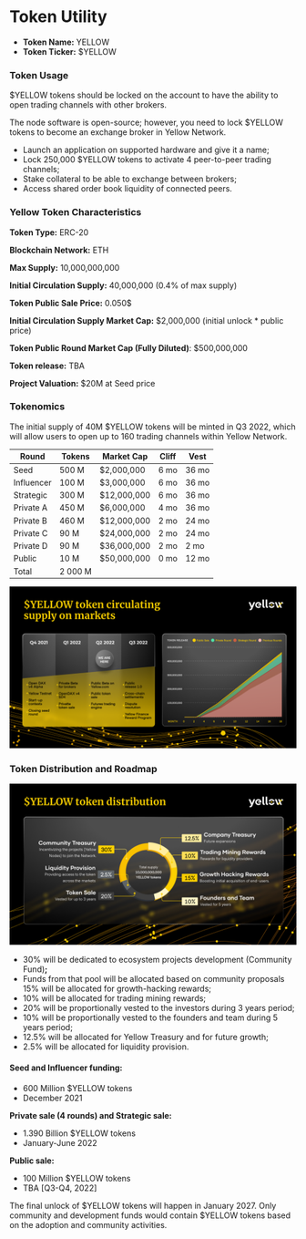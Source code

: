 # Token Utility

* **Token Name:** YELLOW
* **Token Ticker:** $YELLOW

### **Token Usage**[**​**](https://www.yellow.org/docs/litepaper/yellow-token#token-usage)

$YELLOW tokens should be locked on the account to have the ability to open trading channels with other brokers.

The node software is open-source; however, you need to lock $YELLOW tokens to become an exchange broker in Yellow Network.

* Launch an application on supported hardware and give it a name;&#x20;
* Lock 250,000 $YELLOW tokens to activate 4 peer-to-peer trading channels;&#x20;
* Stake collateral to be able to exchange between brokers;&#x20;
* Access shared order book liquidity of connected peers.

### Yellow Token Characteristics

**Token Type:** ERC-20

**Blockchain Network:** ETH

**Max Supply:** 10,000,000,000

**Initial Circulation Supply:** 40,000,000 (0.4% of max supply)

**Token Public Sale Price:** 0.050$

**Initial Circulation Supply Market Cap:** $2,000,000 (initial unlock \* public price)

**Token Public Round Market Cap (Fully Diluted)**: $500,000,000

**Token release:** TBA

**Project Valuation:** $20M at Seed price

### Tokenomics <a href="#_ob23eq6hrwly" id="_ob23eq6hrwly"></a>

The initial supply of 40M $YELLOW tokens will be minted in Q3 2022, which will allow users to open up to 160 trading channels within Yellow Network.

| Round      | Tokens  | Market Cap  | Cliff | Vest  |
| ---------- | ------- | ----------- | ----- | ----- |
| Seed       | 500 M   | $2,000,000  | 6 mo  | 36 mo |
| Influencer | 100 M   | $3,000,000  | 6 mo  | 36 mo |
| Strategic  | 300 M   | $12,000,000 | 6 mo  | 36 mo |
| Private A  | 450 M   | $6,000,000  | 4 mo  | 36 mo |
| Private B  | 460 M   | $12,000,000 | 2 mo  | 24 mo |
| Private C  | 90 M    | $24,000,000 | 2 mo  | 24 mo |
| Private D  | 90 M    | $36,000,000 | 2 mo  | 2 mo  |
| Public     | 10 M    | $50,000,000 | 0 mo  | 12 mo |
| Total      | 2 000 M |             |       |       |

![](<../.gitbook/assets/Group 13634 (1).png>)

### **Token Distribution and Roadmap**

![](<../.gitbook/assets/Group 13630 (1).png>)

* 30% will be dedicated to ecosystem projects development (Community Fund)**;**
* Funds from that pool will be allocated based on community proposals 15% will be allocated for growth-hacking rewards;&#x20;
* 10% will be allocated for trading mining rewards;&#x20;
* 20% will be proportionally vested to the investors during 3 years period;&#x20;
* 10% will be proportionally vested to the founders and team during 5 years period;&#x20;
* 12.5% will be allocated for Yellow Treasury and for future growth;&#x20;
* 2.5% will be allocated for liquidity provision.

#### Seed and Influencer funding:

* 600 Million $YELLOW tokens
* December 2021

**Private sale (4 rounds) and Strategic sale:**

* 1.390 Billion $YELLOW tokens&#x20;
* January-June 2022

**Public sale:**

* 100 Million $YELLOW tokens
* TBA \[Q3-Q4, 2022]

The final unlock of $YELLOW tokens will happen in January 2027. Only community and development funds would contain $YELLOW tokens based on the adoption and community activities.

